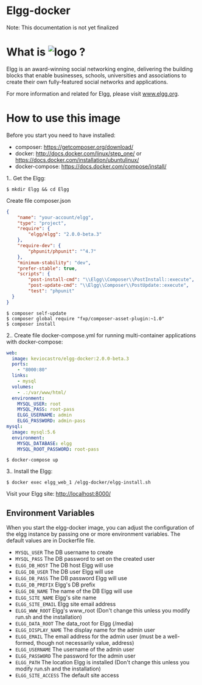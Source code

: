 # Elgg-docker
Note: This documentation is not yet finalized

# What is ![logo](https://elgg.org/images/elgg_small.png) ?

Elgg is an award-winning social networking engine, delivering the building blocks that enable businesses, schools, universities 
and associations to create their own fully-featured social networks and applications.

For more information and related for Elgg, please visit www.elgg.org.

# How to use this image

Before you start you need to have installed:
- composer: https://getcomposer.org/download/
- docker: http://docs.docker.com/linux/step_one/ or https://docs.docker.com/installation/ubuntulinux/
- docker-compose: https://docs.docker.com/compose/install/

1.. Get the Elgg:

```console
$ mkdir Elgg && cd Elgg
```

  Create file composer.json
```json
{
    "name": "your-account/elgg",
    "type": "project",
    "require": {
        "elgg/elgg": "2.0.0-beta.3"
    },
    "require-dev": {
        "phpunit/phpunit": "^4.7"
    },
    "minimum-stability": "dev",
    "prefer-stable": true,
    "scripts": {
        "post-install-cmd": "\\Elgg\\Composer\\PostInstall::execute",
        "post-update-cmd": "\\Elgg\\Composer\\PostUpdate::execute",
        "test": "phpunit"
  }
}
```

```console
$ composer self-update
$ composer global require "fxp/composer-asset-plugin:~1.0"
$ composer install
```

2.. Create file docker-compose.yml for running multi-container applications with docker-compose:

```yml
web:
  image: keviocastro/elgg-docker:2.0.0-beta.3
  ports:
    - "8000:80"
  links:
    - mysql
  volumes:
    - .:/var/www/html/
  environment:
    MYSQL_USER: root
    MYSQL_PASS: root-pass
    ELGG_USERNAME: admin
    ELGG_PASSWORD: admin-pass
mysql:
  image: mysql:5.6  
  environment:
    MYSQL_DATABASE: elgg
    MYSQL_ROOT_PASSWORD: root-pass
```

```console
$ docker-compose up
```

3.. Install the Elgg:
```console
$ docker exec elgg_web_1 /elgg-docker/elgg-install.sh
```

Visit your Elgg site: <http://localhost:8000/>

## Environment Variables

When you start the elgg-docker image, you can adjust the configuration of the elgg instance by passing one or 
more environment variables.
The default values are in Dockerfile file.

* `MYSQL_USER` The DB username to create
* `MYSQL_PASS` The DB password to set on the created user
* `ELGG_DB_HOST` The DB host Elgg will use
* `ELGG_DB_USER` The DB user Elgg will use
* `ELGG_DB_PASS` The DB password Elgg will use
* `ELGG_DB_PREFIX` Elgg's DB prefix 
* `ELGG_DB_NAME` The name of the DB Elgg will use
* `ELGG_SITE_NAME` Elgg's site name
* `ELGG_SITE_EMAIL` Elgg site email address 
* `ELGG_WWW_ROOT` Elgg's www_root (Don't change this unless you modify run.sh and the installation)
* `ELGG_DATA_ROOT` The data_root for Elgg (/media)
* `ELGG_DISPLAY_NAME` The display name for the admin user
* `ELGG_EMAIL` The email address for the admin user (must be a well-formed, though not necessarily value, address)
* `ELGG_USERNAME` The username of the admin user
* `ELGG_PASSWORD` The password for the admin user
* `ELGG_PATH` The location Elgg is installed (Don't change this unless you modify run.sh and the installation)
* `ELGG_SITE_ACCESS` The default site access
